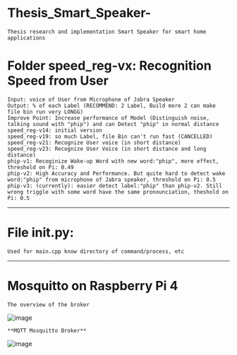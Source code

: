 # Thesis_Smart_Speaker-
	Thesis research and implementation Smart Speaker for smart home applications

# Folder speed_reg-vx: Recognition Speed from User
	Input: voice of User from Microphone of Jabra Speaker
	Output: % of each Label (RECOMMEND: 2 Label, Build more 2 can make file bin run very LONGG)
	Improve Point: Increase performance of Model (Distinguish noise, talking sound with "phip") and can Detect "phip" in normal distance
	speed_reg-v14: initial version
	speed_reg-v19: so much Label, file Bin can't run fast (CANCELLED) 
	speed_reg-v21: Recognize User voice (in short distance)
	speed_reg-v23: Recognize User Voice (in short distance and long distance)
 	phip-v1: Recoginize Wake-up Word with new word:"phip", more effect, threshold on Pi: 0.49
  	phip-v2: High Accuracy and Performance. But quite hard to detect wake word:"phip" from microphone of Jabra speaker, threshold on Pi: 0.5
   	phip-v3: (currently): easier detect label:"phip" than phip-v2. Still wrong triggle with some word have the same pronounciation, theshold on Pi: 0.5
-------------------------------------------------------------------------------------
# File __init__.py: 
	Used for main.cpp know directory of command/process, etc
-------------------------------------------------------------------------------------
# Mosquitto on Raspberry Pi 4

 	The overview of the broker
![image](https://github.com/user-attachments/assets/db553824-80a2-4449-af2b-5ba65b56be1f)

	**MQTT Mosquitto Broker**
![image](https://github.com/user-attachments/assets/79e91a12-e6e3-4e8c-9938-a68d36d049c0)

